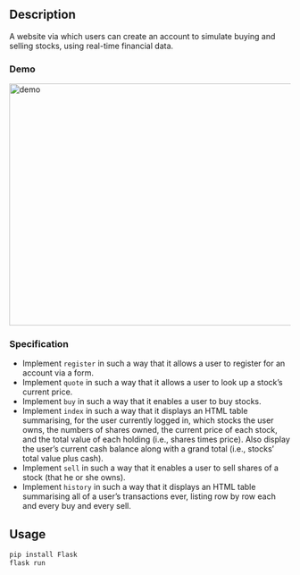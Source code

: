 ## Description
A website via which users can create an account to simulate buying and selling stocks, using real-time financial data.

### Demo

<img src="https://user-images.githubusercontent.com/74436899/112735596-1f905480-8f45-11eb-9866-be901c8e0812.gif" width="600px" height="433px" alt="demo">

### Specification

* Implement ```register``` in such a way that it allows a user to register for an account via a form.
* Implement ```quote``` in such a way that it allows a user to look up a stock’s current price.
* Implement ```buy``` in such a way that it enables a user to buy stocks.
* Implement ```index``` in such a way that it displays an HTML table summarising, for the user currently logged in, which stocks the user owns, the numbers of shares owned, the current price of each stock, and the total value of each holding (i.e., shares times price). Also display the user’s current cash balance along with a grand total (i.e., stocks’ total value plus cash).
* Implement ```sell``` in such a way that it enables a user to sell shares of a stock (that he or she owns).
* Implement ```history``` in such a way that it displays an HTML table summarising all of a user’s transactions ever, listing row by row each and every buy and every sell.


## Usage
```bash
pip install Flask
flask run
```
